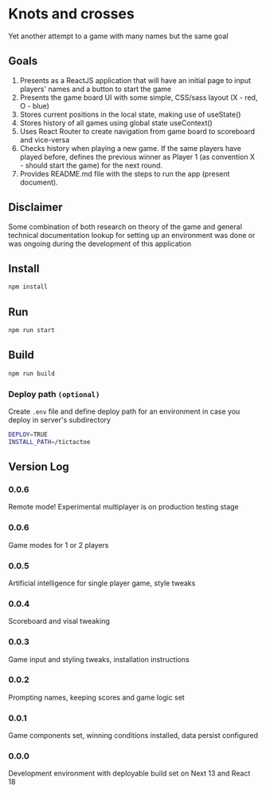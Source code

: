 # Knots and crosses
Yet another attempt to a game with many names but the same goal

## Goals
1. Presents as a ReactJS application that will have an initial page to input players' names and a button to start the game
2. Presents the game board UI with some simple, CSS/sass layout (X - red, O - blue)
3. Stores current positions in the local state, making use of useState()
4. Stores history of all games using global state useContext()
5. Uses React Router to create navigation from game board to scoreboard and vice-versa
6. Checks history when playing a new game. If the same players have played before, defines the previous winner as Player 1 (as convention X - should start the game) for the next round.
7. Provides README.md file with the steps to run the app (present document).

## Disclaimer
Some combination of both research on theory of the game and general technical documentation lookup for setting up an environment was done or was ongoing during the development of this application

## Install
```sh
npm install
```

## Run
```sh
npm run start
```

## Build
```sh
npm run build
```

### Deploy path `(optional)`
Create `.env` file and define deploy path for an environment in case you deploy in server's subdirectory
```sh
DEPLOY=TRUE
INSTALL_PATH=/tictactoe
```

## Version Log
### 0.0.6
Remote mode! Experimental multiplayer is on production testing stage

### 0.0.6
Game modes for 1 or 2 players

### 0.0.5
Artificial intelligence for single player game, style tweaks

### 0.0.4
Scoreboard and visal tweaking

### 0.0.3
Game input and styling tweaks, installation instructions

### 0.0.2
Prompting names, keeping scores and game logic set

### 0.0.1
Game components set, winning conditions installed, data persist configured


### 0.0.0
Development environment with deployable build set on Next 13 and React 18
